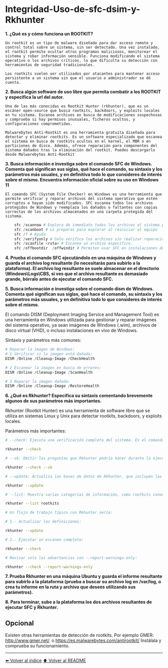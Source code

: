 # Integridad-Uso-de-sfc-dsim-y-Rkhunter

**1. ¿Qué es y cómo funciona un ROOTKIT?**

    Un rootkit es un tipo de malware diseñado para dar acceso remoto y control total sobre un sistema, sin ser detectado. Una vez instalado, el rootkit permite ocultar otros programas maliciosos, monitorear el sistema y robar información sensible. Funciona modificando el sistema operativo o los archivos críticos, lo que dificulta su detección con herramientas de seguridad tradicionales.

    Los rootkits suelen ser utilizados por atacantes para mantener acceso persistente a un sistema sin que el usuario o administrador se dé cuenta.

**2. Busca algún software de uso libre que permita combatir a los ROOTKIT y especifica la url del autor.**

    Una de las más conocidas es Rootkit Hunter (rkhunter), que es un escáner open-source que busca rootkits, backdoors, y exploits locales en tu sistema. Escanea archivos en busca de modificaciones sospechosas y comprueba si hay permisos inusuales, ficheros ocultos, y configuraciones comprometidas. 

    Malwarebytes Anti-Rootkit es una herramienta gratuita diseñada para detectar y eliminar rootkits. Es un software especializado que escanea el sistema en busca de rootkits ocultos en el kernel, el MBR o en particiones de disco. Además, ofrece reparación para componentes del sistema dañados tras la eliminación del rootkit. Puedes descargarlo desde Malwarebytes Anti-Rootkit​


**3. Busca información e investiga sobre el comando SFC de Windows. Comenta qué significan sus siglas, qué hace el comando, su sintaxis y los parámetros más usuales, y en definitiva todo lo que consideres de interés sobre el mismo. Encuentra información oficial sobre su uso en Windows 11**

    El comando SFC (System File Checker) en Windows es una herramienta que permite verificar y reparar archivos del sistema operativo que estén corruptos o hayan sido modificados. SFC escanea todos los archivos protegidos de Windows y reemplaza los dañados o faltantes con copias correctas de los archivos almacenados en una carpeta protegida del sistema.

~~~PowerShell
    sfc /scannow # Explora de inmediato todos los archivos el sistema protegidos
    sfc /scanboot # Lo preparas para explorar al reiniciar el equipo
    sfc /? # Ayuda
    sfc /verifyonly # Solo verifica los archivos sin realizar reparaciones.
    sfc /scanfile <ruta> # Escanea un archivo específico.
    sfc /offbootdir  /offwindir # Permiten usar SFC en instalaciones de Windows que no estén activas (ideal para rescates desde entornos externos).

~~~


**4. Prueba el comando SFC ejecutándolo en una máquina de Windows y guarda el archivo log resultante (lo necesitarás para subirlo a la plataforma). El archivo log resultante se suele almacenar en el directorio \Windows\Logs\CBS, si ves que el archivo resultante es demasiado grande, bórralo antes de ejecutar el comando SFC.**



**5. Busca información e investiga sobre el comando dism de Windows. Comenta qué significan sus siglas, qué hace el comando, su sintaxis y los parámetros más usuales, y en definitiva todo lo que consideres de interés sobre el mismo.**

El comando DISM (Deployment Imaging Service and Management Tool) es una herramienta en Windows utilizada para gestionar y reparar imágenes del sistema operativo, ya sean imágenes de Windows (.wim), archivos de disco virtual (VHD), o incluso instalaciones en vivo de Windows.

Sintaxis y parámetros más comunes:

~~~powershell
# Reparar la imagen de Windows:
# 1 Verificar si la imagen está dañada:
DISM /Online /Cleanup-Image /CheckHealth

# 2 Escanear la imagen en busca de errores:
DISM /Online /Cleanup-Image /ScanHealth

# 3 Reparar la imagen dañada:
DISM /Online /Cleanup-Image /RestoreHealth
~~~

**6. ¿Qué es Rkhunter? Especifica su sintaxis comentando brevemente algunos de sus parámetros más importantes.**

Rkhunter (Rootkit Hunter) es una herramienta de software libre que se utiliza en sistemas Linux y Unix para detectar rootkits, backdoors, y exploits locales. 

Parámetros más importantes:
~~~bash
# --check: Ejecuta una verificación completa del sistema. Es el comando más utilizado para iniciar el análisis en busca de rootkits.

rkhunter --check

# --sk: Omitir las preguntas que Rkhunter podría hacer durante la ejecución, ideal para la automatización en scripts.

rkhunter --check --sk

# --update: Actualiza las bases de datos de Rkhunter, que incluyen las firmas de rootkits conocidos y otros archivos que pueden ser utilizados para la detección.

rkhunter --update

# --list: Muestra varias categorías de información, como rootkits conocidos (--list rootkits), posibles elementos sospechosos, y archivos de sistema relevantes.

rkhunter --list rootkits

# Un flujo de trabajo típico con Rkhunter sería:

# 1.- Actualizar las definiciones:

rkhunter --update

# 2.- Ejecutar un escaneo completo:

rkhunter --check

# Revisar solo las advertencias con --report-warnings-only:

rkhunter --check --report-warnings-only
~~~

**7. Prueba Rkhunter en una máquina Ubuntu y guarda el informe resultante para subirlo a la plataforma (prueba a buscar su archivo log en /var/log, o crea tu informe en la ruta y archivo que desees utilizando sus parámetros).**




**8. Para terminar, sube a la plataforma los dos archivos resultantes de ejecutar SFC y Rkhunter.**

## Opcional

Existen otras herramientas de detección de rootkits. Por ejemplo GMER: http://www.gmer.net/. o https://es.malwarebytes.com/antirootkit/ Instálala y comprueba su funcionamiento.

--------------


[⬅️ Volver al índice](./Index.md)
[⬆️ Volver al README](/README.md)
